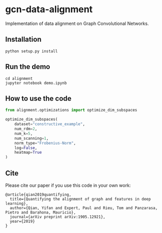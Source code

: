 # gcn-data-alignment

Implementation of data alignment on Graph Convolutional Networks.

Installation
------------

```python setup.py install```

Run the demo
------------
```
cd alignment
jupyter notebook demo.ipynb
```

How to use the code
------------
```python
from alignment.optimizations import optimize_dim_subspaces

optimize_dim_subspaces(
    dataset="constructive_example",
    num_rdm=2,
    num_k=5,
    num_scanning=1,
    norm_type="Frobenius-Norm",
    log=False,
    heatmap=True
)
```

Cite
------------
Please cite our paper if you use this code in your own work:
```
@article{qian2019quantifying,
  title={Quantifying the alignment of graph and features in deep learning},
  author={Qian, Yifan and Expert, Paul and Rieu, Tom and Panzarasa, Pietro and Barahona, Mauricio},
  journal={arXiv preprint arXiv:1905.12921},
  year={2019}
}
```
